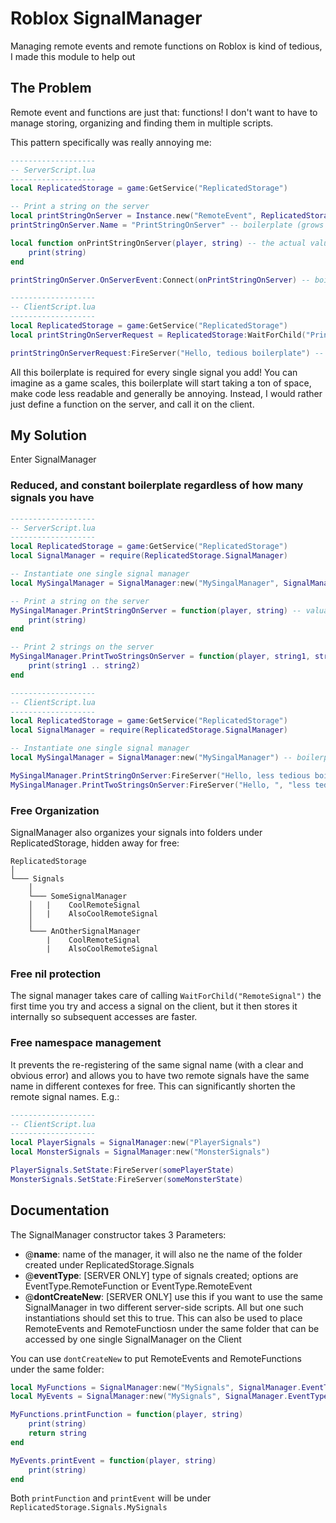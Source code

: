 # Roblox SignalManager
Managing remote events and remote functions on Roblox is kind of tedious, I made this module to help out

## The Problem
Remote event and functions are just that: functions! I don't want to have to manage storing, organizing and finding them in multiple scripts.

This pattern specifically was really annoying me:

```lua
-------------------
-- ServerScript.lua
-------------------
local ReplicatedStorage = game:GetService("ReplicatedStorage")

-- Print a string on the server
local printStringOnServer = Instance.new("RemoteEvent", ReplicatedStorage) -- boilerplate (grows with # of signals)
printStringOnServer.Name = "PrintStringOnServer" -- boilerplate (grows with # of signals)

local function onPrintStringOnServer(player, string) -- the actual valuable code
    print(string)
end

printStringOnServer.OnServerEvent:Connect(onPrintStringOnServer) -- boilerplate (grows with # of signals)

-------------------
-- ClientScript.lua
-------------------
local ReplicatedStorage = game:GetService("ReplicatedStorage")
local printStringOnServerRequest = ReplicatedStorage:WaitForChild("PrintStringOnServer") -- boilerplate (grows with # of signals)

printStringOnServerRequest:FireServer("Hello, tedious boilerplate") -- the actual valuable code
```

All this boilerplate is required for every single signal you add! You can imagine as a game scales, this boilerplate will start taking a ton of space, make code less readable and generally be annoying. Instead, I would rather just define a function on the server, and call it on the client.

## My Solution
Enter SignalManager

### Reduced, and constant boilerplate regardless of how many signals you have
```lua
-------------------
-- ServerScript.lua
-------------------
local ReplicatedStorage = game:GetService("ReplicatedStorage")
local SignalManager = require(ReplicatedStorage.SignalManager)

-- Instantiate one single signal manager
local MySingalManager = SignalManager:new("MySingalManager", SignalManager.EventType.RemoteEvent) -- boilerplate (does not grow with # of signals)

-- Print a string on the server
MySingalManager.PrintStringOnServer = function(player, string) -- valuable code
    print(string)
end

-- Print 2 strings on the server
MySingalManager.PrintTwoStringsOnServer = function(player, string1, string1) -- valuable code
    print(string1 .. string2)
end

-------------------
-- ClientScript.lua
-------------------
local ReplicatedStorage = game:GetService("ReplicatedStorage")
local SignalManager = require(ReplicatedStorage.SignalManager)

-- Instantiate one single signal manager
local MySingalManager = SignalManager:new("MySingalManager") -- boilerplate (does not grow with # of signals)

MySingalManager.PrintStringOnServer:FireServer("Hello, less tedious boilerplate") -- valuable code
MySingalManager.PrintTwoStringsOnServer:FireServer("Hello, ", "less tedious boilerplate") -- valuable code
```

### Free Organization

SignalManager also organizes your signals into folders under ReplicatedStorage, hidden away for free:

```
ReplicatedStorage
│
└─── Signals
    │
    └─── SomeSignalManager
    │   |    CoolRemoteSignal
    │   |    AlsoCoolRemoteSignal
    │   
    └─── AnOtherSignalManager
        |    CoolRemoteSignal
        |    AlsoCoolRemoteSignal
```

### Free nil protection
The signal manager takes care of calling `WaitForChild("RemoteSignal")` the first time you try and access a signal on the client, but it then stores it internally so subsequent accesses are faster.

### Free namespace management
It prevents the re-registering of the same signal name (with a clear and obvious error) and allows you to have two remote signals have the same name in different contexes for free. This can significantly shorten the remote signal names. E.g.:
```lua
-------------------
-- ClientScript.lua
-------------------
local PlayerSignals = SignalManager:new("PlayerSignals")
local MonsterSignals = SignalManager:new("MonsterSignals")

PlayerSignals.SetState:FireServer(somePlayerState)
MonsterSignals.SetState:FireServer(someMonsterState)
```

## Documentation
The SignalManager constructor takes 3 Parameters:
- @**name**: 			name of the manager, it will also ne the name of the folder created under ReplicatedStorage.Signals
- @**eventType**: 	    \[SERVER ONLY\] type of signals created; options are EventType.RemoteFunction or EventType.RemoteEvent
- @**dontCreateNew**:   \[SERVER ONLY\] use this if you want to use the same SignalManager in two different server-side scripts.
						All but one such instantiations should set this to true. This can also be used to place RemoteEvents
						and RemoteFunctiosn under the same folder that can be accessed by one single SignalManager on the Client

You can use `dontCreateNew` to put RemoteEvents and RemoteFunctions under the same folder:
```lua
local MyFunctions = SignalManager:new("MySignals", SignalManager.EventType.RemoteFunction)
local MyEvents = SignalManager:new("MySignals", SignalManager.EventType.RemoteEvent, true) -- dontCreateNew used here

MyFunctions.printFunction = function(player, string)
    print(string)
    return string
end

MyEvents.printEvent = function(player, string)
    print(string)
end
```

Both `printFunction` and `printEvent` will be under `ReplicatedStorage.Signals.MySignals`
